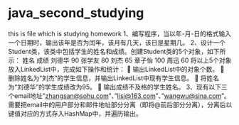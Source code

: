 # java_second_studying
this is file which is studying homework
1、编写程序，当以年-月-日的格式输入一个日期时，输出该年是否为闰年，该月有几天，该日是星期几。
2、设计一个Student类，该类中包括学生的姓名和成绩。创建Student类的5个对象，如下所示：
姓名	成绩
刘德华	90
张学友	80
刘杰	65
章子怡	100
周迅	60
将以上5个对象放入LinkedList中，完成如下操作和统计：
	输出LinkedList中的对象个数。
	删除姓名为“刘杰”的学生信息，并输出LinkedList中现有学生信息。
	将姓名为“刘德华”的学生成绩改为95。
	输出成绩不及格的学生姓名。
3、现有以下三个email地址”zhangsan@sohu.com”、”lisi@163.com”、”wangwu@sina.com”。需要把email中的用户部分和邮件地址部分分离（即将@前后部分分离），分离后以键值对应的方式存入HashMap中，并遍历输出。
